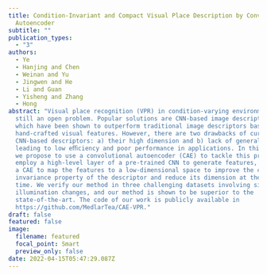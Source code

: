 ```yaml
---
title: Condition-Invariant and Compact Visual Place Description by Convolutional
  Autoencoder
subtitle: ""
publication_types:
  - "3"
authors:
  - Ye
  - Hanjing and Chen
  - Weinan and Yu
  - Jingwen and He
  - Li and Guan
  - Yisheng and Zhang
  - Hong
abstract: "Visual place recognition (VPR) in condition-varying environments is
  still an open problem. Popular solutions are CNN-based image descriptors,
  which have been shown to outperform traditional image descriptors based on
  hand-crafted visual features. However, there are two drawbacks of current
  CNN-based descriptors: a) their high dimension and b) lack of generalization,
  leading to low eﬃciency and poor performance in applications. In this paper,
  we propose to use a convolutional autoencoder (CAE) to tackle this problem. We
  employ a high-level layer of a pre-trained CNN to generate features, and train
  a CAE to map the features to a low-dimensional space to improve the condition
  invariance property of the descriptor and reduce its dimension at the same
  time. We verify our method in three challenging datasets involving signiﬁcant
  illumination changes, and our method is shown to be superior to the
  state-of-the-art. The code of our work is publicly available in
  https://github.com/MedlarTea/CAE-VPR."
draft: false
featured: false
image:
  filename: featured
  focal_point: Smart
  preview_only: false
date: 2022-04-15T05:47:29.087Z
---
```

